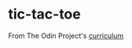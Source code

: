 # tic-tac-toe
From The Odin Project's [curriculum](https://www.theodinproject.com/courses/javascript/lessons/tic-tac-toe-javascript?ref=lnav)